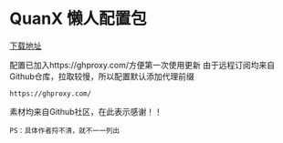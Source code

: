# QuanX 懒人配置包


[下载地址](https://ghproxy.com/https://raw.githubusercontent.com/EylinSir/QuanX/main/QuanX-eSir.conf)

配置已加入https://ghproxy.com/方便第一次使用更新
由于远程订阅均来自Github仓库，拉取较慢，所以配置默认添加代理前缀
```
https://ghproxy.com/
```

素材均来自Github社区，在此表示感谢！！
```
PS：具体作者捋不清，就不一一列出
```
